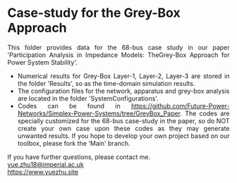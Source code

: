 # Case-study for the Grey-Box Approach 

<div style="text-align: justify">This folder provides data for the 68-bus case study in our paper 'Participation Analysis in Impedance Models: TheGrey-Box Approach for Power System Stability'.

* Numerical results for Grey-Box Layer-1, Layer-2, Layer-3 are stored in the folder 'Results', so as the time-domain simulation results.
* The configuration files for the network, apparatus and grey-box analysis are located in the folder 'SystemConfigurations'.
* Codes can be found in <https://github.com/Future-Power-Networks/Simplex-Power-Systems/tree/GreyBox_Paper>. The codes are specially customized for the 68-bus case-study in the paper, so do NOT create your own case upon these codes as they may generate unwanted results. If you hope to develop your own project based on our toolbox, please fork the 'Main' branch.

</div>

If you have further questions, please contact me.  
yue.zhu18@imperial.ac.uk  
<https://www.yuezhu.site>



